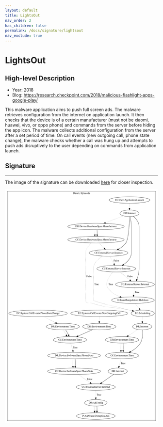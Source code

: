 ```yaml
---
layout: default
title: LightsOut
nav_order: 2
has_children: false
permalink: /docs/signature/lightsout
nav_exclude: true
---
```


# LightsOut

## High-level Description

* Year: 2018
* Blog: https://research.checkpoint.com/2018/malicious-flashlight-apps-google-play/

This malware application aims to push full screen ads. The malware retrieves configuration from the internet on application launch. It then checks that the device is of a certain manufacturer (must not be xiaomi, huawei, vivo, or oppo phone) and commands from the server before hiding the app icon. The malware collects additional configuration from the server after a set period of time. On call events (new outgoing call, phone state change), the malware checks whether a call was hung up and attempts to push ads disruptively to the user depending on commands from application launch.

## Signature
---

The image of the signature can be downloaded [here](../../img/signatures/LightsOut.png) for closer inspection.

![](../../img/signatures/LightsOut.png)
